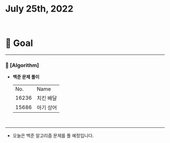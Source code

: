 # July 25th, 2022 
<br>

# 🍎 Goal
---

### 📗 **[Algorithm]**
- **백준 문제 풀이**
    <table>
    <tr>
      <td>No.</td>
      <td>Name</td>
    </tr>
    <tr>
      <td>16236</td>
      <td>치킨 배달</td>
    </tr>
    <tr>
      <td>15686</td>
      <td>아기 상어</td>
    </tr>
  </table>
<br>

---

- 오늘은 백준 알고리즘 문제를 풀 예정입니다.

